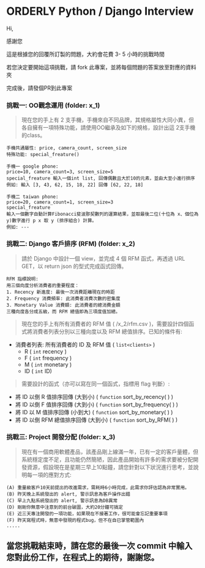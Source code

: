 # ORDERLY Python / Django Interview

Hi,

感謝您

這是根據您的回覆所訂製的問題，大約會花費 3- 5 小時的挑戰時間

若您決定要開始這項挑戰，請 fork 此專案，並將每個問題的答案放至對應的資料夾

完成後，請發個PR到此專案

### 挑戰一: OO觀念運用 (folder: x_1)

> 現在您的手上有 2 支手機，手機來自不同品牌，其規格屬性大同小異，但各自擁有一項特殊功能，請使用OO繼承及如下的規格，設計出這 2支手機的class。

```
手機共通屬性: price, camera_count, screen_size
特殊功能: special_freature() 

手機一 google phone:
price=10, camera_count=3, screen_size=5
special_freature 輸入一個int list, 回傳偶數且大於10的元素，並由大至小進行排序
例如: 輸入 [3, 43, 62, 15, 18, 22] 回傳 [62, 22, 18]

手機二 taiwan phone:
price=20, camera_count=1, screen_size=3
special_freature
輸入一個數字自動計算Fibonacci斐波那契數列的運算結果，並取最後二位(十位為 x、個位為 y)數字進行 p x 取 y (排序組合) 計算。
例如: ---

```


### 挑戰二: Django 客戶排序 (RFM) (folder: x_2)
> 請於 Django 中設計一個 view，並完成 4 個 RFM 函式，再透過 URL GET，以 return json 的型式完成函式回傳。 

```
RFM 指標說明:
用三個向度分析消費者的重要程度：
1. Recency 新進度: 最後一次消費距離現在的時距
2. Frequency 消費頻率: 此消費者消費次數的密集度
3. Monetary Value 消費額: 此消費者的總消費金額
三種向度各分成五級，而 RFM 總值即為三項度值加總。
```

> 現在您的手上有所有消費者的 RFM 值 ( /x_2/rfm.csv )，需要設計四個函式將消費者列表分別以三種向度以及 RFM 總值排序。已知的條件有: 
- 消費者列表: 所有消費者的 ID 及 RFM 值 ( `list<clients>` )
  - R ( `int` recency )
  - F ( `int` frequency )
  - M ( `int` monetary )
  - ID ( `int` ID)

> 需要設計的函式（亦可以寫在同一個函式，指標用 flag 判斷）: 
- 將 ID 以倒 R 值排序回傳 (大到小) ( `function` sort_by_recency( ) )
- 將 ID 以倒 F 值排序回傳 (大到小) ( `function` sort_by_frequency( ) )
- 將 ID 以 M 值排序回傳 (小到大) ( `function` sort_by_monetary( ) )
- 將 ID 以倒 RFM 總值排序回傳 (大到小) ( `function` sort_by_RFM( ) )


### 挑戰三: Project 開發分配 (folder: x_3)
> 現在有一個商用軟體產品，該產品剛上線滿一年，已有一定的客戶量體，但系統穩定度不足，且功能仍然簡陋，因此產品開始有許多的需求要被分配開發資源，假設現在是星期三早上10點鐘，請您針對以下狀況進行思考，並說明每一項的應對方式:
```
(A) 重量級客戶10天前提出的改進需求，需耗時6小時完成，此需求你評估認為非常實用。
(B) 昨天晚上系統發出的 alert, 警示訊息為客戶操作出錯
(C) 早上九點系統發出的 alert, 警示訊息為DB異常
(D) 剛剛你無意中注意到的前台破圖，大約20分鐘可搞定
(E) 近三天專注開發的一項功能，如果現在不接著工作，很可能會忘記重要事項
(F) 昨天寫程式時，無意中發現的程式bug，但不在自已掌管範圍內
.....
````


## 當您挑戰結束時，請在您的最後一次 commit 中輸入您對此份工作，在程式上的期待，謝謝您。

